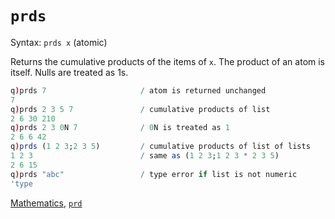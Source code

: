 # `prds`

Syntax: `prds x` (atomic)

Returns the cumulative products of the items of `x`. The product of an atom is itself. Nulls are treated as 1s.
```q
q)prds 7                     / atom is returned unchanged
7
q)prds 2 3 5 7               / cumulative products of list
2 6 30 210
q)prds 2 3 0N 7              / 0N is treated as 1
2 6 6 42
q)prds (1 2 3;2 3 5)         / cumulative products of list of lists
1 2 3                        / same as (1 2 3;1 2 3 * 2 3 5)
2 6 15
q)prds "abc"                 / type error if list is not numeric
'type
```

<i class="far fa-hand-point-right"></i> [Mathematics](/basics/math), [`prd`](prd) 


